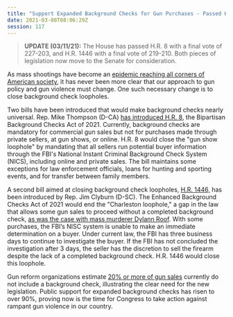 ```yaml
---
title: "Support Expanded Background Checks for Gun Purchases - Passed House"
date: 2021-03-08T08:06:29Z
session: 117
---
```

>**UPDATE (03/11/21):** The House has passed H.R. 8 with a final vote of 227-203, and H.R. 1446 with a final vote of 219-210. Both pieces of legislation now move to the Senate for consideration. 

As mass shootings have become an [epidemic reaching all corners of American society](https://www.washingtonpost.com/graphics/2018/national/mass-shootings-in-america/?utm_term=.36c8cfcf89b0), it has never been more clear that our approach to gun policy and gun violence must change. One such necessary change is to close background check loopholes.

Two bills have been introduced that would make background checks nearly universal. Rep. Mike Thompson (D-CA) [has introduced H.R. 8](https://www.congress.gov/bill/117th-congress/house-bill/8), the Bipartisan Background Checks Act of 2021. Currently, background checks are mandatory for commercial gun sales but not for purchases made through private sellers, at gun shows, or online. H.R. 8 would close the "gun show loophole" by mandating that all sellers run potential buyer information through the FBI's National Instant Criminal Background Check System (NICS), including online and private sales. The bill maintains some exceptions for law enforcement officials, loans for hunting and sporting events, and for transfer between family members. 

A second bill aimed at closing background check loopholes, [H.R. 1446,](https://www.congress.gov/bill/117th-congress/house-bill/1446) has been introduced by Rep. Jim Clyburn (D-SC). The Enhanced Background Checks Act of 2021 would end the "Charleston loophole," a gap in the law that allows some gun sales to proceed without a completed background check, [as was the case with mass murderer Dylann Roof](https://www.nytimes.com/2015/07/11/us/background-check-flaw-let-dylann-roof-buy-gun-fbi-says.html). With some purchases, the FBI’s NISC system is unable to make an immediate determination on a buyer. Under current law, the FBI has three business days to continue to investigate the buyer. If the FBI has not concluded the investigation after 3 days, the seller has the discretion to sell the firearm despite the lack of a completed background check. H.R. 1446 would close this loophole.

Gun reform organizations estimate [20% or more of gun sales](https://giffords.org/lawcenter/gun-laws/policy-areas/background-checks/universal-background-checks/) currently do not include a background check, illustrating the clear need for the new legislation. Public support for expanded background checks has risen to over 90%, proving now is the time for Congress to take action against rampant gun violence in our country.
